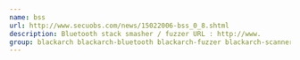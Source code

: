 ```yaml
---
name: bss
url: http://www.secuobs.com/news/15022006-bss_0_8.shtml
description: Bluetooth stack smasher / fuzzer URL : http://www.
group: blackarch blackarch-bluetooth blackarch-fuzzer blackarch-scanner
---
```

